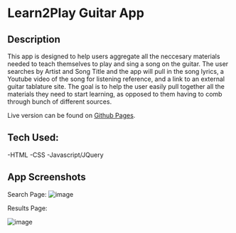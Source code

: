 # Learn2Play Guitar App

## Description
This app is designed to help users aggregate all the neccesary materials needed to teach themselves to play and sing a song on the guitar. The user searches by Artist and Song Title and the app will pull in the song lyrics, a Youtube video of the song for listening reference, and a link to an external guitar tablature site. The goal is to help the user easily pull together all the materials they need to start learning, as opposed to them having to comb through bunch of different sources. 

Live version can be found on [Github Pages](https://matt9663.github.io/learn-to-play/).

## Tech Used:
-HTML
-CSS
-Javascript/JQuery

## App Screenshots
Search Page:
![image](https://user-images.githubusercontent.com/51541006/64446599-3ba07c80-d0a7-11e9-9a5e-9b2cad24d167.png)

Results Page:

![image](https://user-images.githubusercontent.com/51541006/64446669-6be81b00-d0a7-11e9-9622-b8a07d2aee4d.png)
